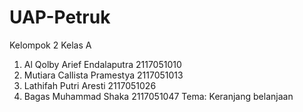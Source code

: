 # UAP-Petruk
Kelompok 2
Kelas A 
1. Al Qolby Arief Endalaputra 2117051010
2. Mutiara Callista Pramestya 2117051013
3. Lathifah Putri Aresti 2117051026
4. Bagas Muhammad Shaka 2117051047
Tema: Keranjang belanjaan
